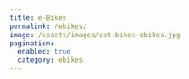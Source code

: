 ```yaml
---
title: e-Bikes
permalink: /ebikes/
image: /assets/images/cat-bikes-ebikes.jpg
pagination: 
  enabled: true
  category: ebikes
---
```

